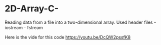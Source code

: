 # 2D-Array-C-
Reading data from a file into a two-dimensional array.   Used header files -  iostream - fstream

Here is the vide for this code
https://youtu.be/DcQW2pssfK8

